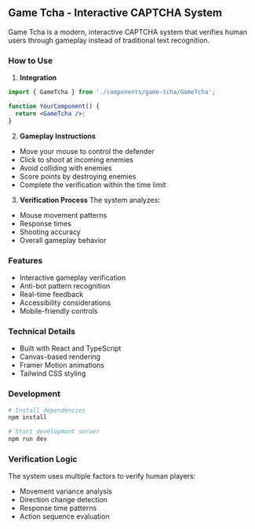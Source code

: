 ## Game Tcha - Interactive CAPTCHA System

Game Tcha is a modern, interactive CAPTCHA system that verifies human users through gameplay instead of traditional text recognition.

### How to Use

1. **Integration**
```jsx
import { GameTcha } from './components/game-tcha/GameTcha';

function YourComponent() {
  return <GameTcha />;
}
```

2. **Gameplay Instructions**
- Move your mouse to control the defender
- Click to shoot at incoming enemies
- Avoid colliding with enemies
- Score points by destroying enemies
- Complete the verification within the time limit

3. **Verification Process**
The system analyzes:
- Mouse movement patterns
- Response times
- Shooting accuracy
- Overall gameplay behavior

### Features

- Interactive gameplay verification
- Anti-bot pattern recognition
- Real-time feedback
- Accessibility considerations
- Mobile-friendly controls

### Technical Details

- Built with React and TypeScript
- Canvas-based rendering
- Framer Motion animations
- Tailwind CSS styling

### Development

```bash
# Install dependencies
npm install

# Start development server
npm run dev
```

### Verification Logic

The system uses multiple factors to verify human players:
- Movement variance analysis
- Direction change detection
- Response time patterns
- Action sequence evaluation